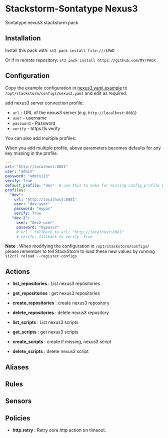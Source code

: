 # Stackstorm-Sontatype Nexus3


Sontatype nexus3 stackstorm pack

## Installation


Install this pack with: `st2 pack install file:///$PWD`

Or if in remote repository: `st2 pack install https://github.com/MY/PACK`

## Configuration

Copy the example configuration in [nexus3.yaml.example](./nexus3.yaml.example)
to `/opt/stackstorm/configs/nexus3.yaml` and edit as required.

add nexus3 server connection profile:

* ``url`` - URL of the nexus3 server (e.g. ``http://localhost:8081``)
* ``user`` - username
* ``password`` - Password
* ``verify`` - https tls verify

You can also add multiple profiles:

When you add multiple profile, above parameters becomes defaults for any key missing in the profile.

``` yaml
---
url: "http://localhost:8081"
user: "admin"
password: "admin123"
verify: True
default_profile: "dev"  # use this to make for missing config_profile parameter when calling any action
profiles:
  "dev":
    url: "http://localhost:8081"
    user: "dev-user"
    password: "mypas"
    verify: True
   "dev-2":
     user: "dev2-user"
     password: "mypass2"
     # url : fallback to url: "http://localhost:8081"
     # verify: fallback to verify: True
```


**Note** : When modifying the configuration in `/opt/stackstorm/configs/` please
           remember to tell StackStorm to load these new values by running
           `st2ctl reload --register-configs`


## Actions

* **list_repositories** : List nexus3 repositories
* **get_repositories** : get nexus3 repositories
* **create_repositories** : create nexus3 repository
* **delete_repositories** : delete nexus3 repository

* **list_scripts** : List nexus3 scripts
* **get_scripts** : get nexus3 scripts
* **create_scripts** : create if missing, nexus3 script
* **delete_scripts** : delete nexus3 script

## Aliases


## Rules


## Sensors


## Policies

* **http.retry** : Retry core.http action on timeout.


